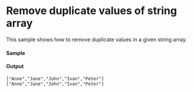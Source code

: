 # Remove duplicate values of string array

This sample shows how to remove duplicate values in a given string array.

#### Sample

<!-- MARKDOWN-AUTO-DOCS:START (CODE:src=./../../code/how_to/remove_duplicates.bal) -->
<!-- MARKDOWN-AUTO-DOCS:END -->


#### Output

```
["Anne","Jane","John","Ivan","Peter"]
["Anne","Jane","John","Ivan","Peter"]
```